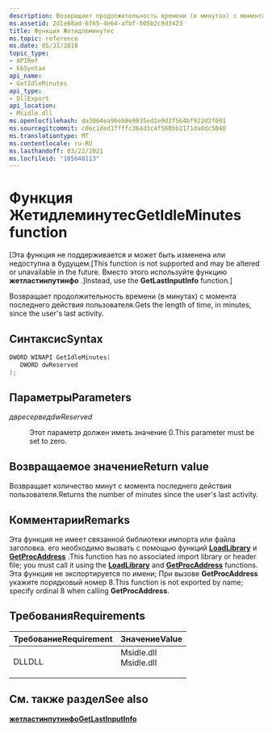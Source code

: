 ```yaml
---
description: Возвращает продолжительность времени (в минутах) с момента последнего действия пользователя.
ms.assetid: 2d1e68ad-6f65-4e64-afbf-505b2c9d3423
title: Функция Жетидлеминутес
ms.topic: reference
ms.date: 05/31/2018
topic_type:
- APIRef
- kbSyntax
api_name:
- GetIdleMinutes
api_type:
- DllExport
api_location:
- Msidle.dll
ms.openlocfilehash: da3064ea96eb8e9835ed1e9d2f564bf922d2f091
ms.sourcegitcommit: c8ec1ded1ffffc364d3c4f560bb2171da0dc5040
ms.translationtype: MT
ms.contentlocale: ru-RU
ms.lasthandoff: 03/22/2021
ms.locfileid: "105648113"
---
```

# <a name="getidleminutes-function"></a><span data-ttu-id="d15f9-103">Функция Жетидлеминутес</span><span class="sxs-lookup"><span data-stu-id="d15f9-103">GetIdleMinutes function</span></span>

<span data-ttu-id="d15f9-104">\[Эта функция не поддерживается и может быть изменена или недоступна в будущем.</span><span class="sxs-lookup"><span data-stu-id="d15f9-104">\[This function is not supported and may be altered or unavailable in the future.</span></span> <span data-ttu-id="d15f9-105">Вместо этого используйте функцию **жетластинпутинфо** .\]</span><span class="sxs-lookup"><span data-stu-id="d15f9-105">Instead, use the **GetLastInputInfo** function.\]</span></span>

<span data-ttu-id="d15f9-106">Возвращает продолжительность времени (в минутах) с момента последнего действия пользователя.</span><span class="sxs-lookup"><span data-stu-id="d15f9-106">Gets the length of time, in minutes, since the user's last activity.</span></span>

## <a name="syntax"></a><span data-ttu-id="d15f9-107">Синтаксис</span><span class="sxs-lookup"><span data-stu-id="d15f9-107">Syntax</span></span>


```C++
DWORD WINAPI GetIdleMinutes(
   DWORD dwReserved
);
```



## <a name="parameters"></a><span data-ttu-id="d15f9-108">Параметры</span><span class="sxs-lookup"><span data-stu-id="d15f9-108">Parameters</span></span>

<dl> <dt>

<span data-ttu-id="d15f9-109">*двресервед*</span><span class="sxs-lookup"><span data-stu-id="d15f9-109">*dwReserved*</span></span> 
</dt> <dd>

<span data-ttu-id="d15f9-110">Этот параметр должен иметь значение 0.</span><span class="sxs-lookup"><span data-stu-id="d15f9-110">This parameter must be set to zero.</span></span>

</dd> </dl>

## <a name="return-value"></a><span data-ttu-id="d15f9-111">Возвращаемое значение</span><span class="sxs-lookup"><span data-stu-id="d15f9-111">Return value</span></span>

<span data-ttu-id="d15f9-112">Возвращает количество минут с момента последнего действия пользователя.</span><span class="sxs-lookup"><span data-stu-id="d15f9-112">Returns the number of minutes since the user's last activity.</span></span>

## <a name="remarks"></a><span data-ttu-id="d15f9-113">Комментарии</span><span class="sxs-lookup"><span data-stu-id="d15f9-113">Remarks</span></span>

<span data-ttu-id="d15f9-114">Эта функция не имеет связанной библиотеки импорта или файла заголовка. его необходимо вызвать с помощью функций [**LoadLibrary**](/windows/win32/api/libloaderapi/nf-libloaderapi-loadlibrarya) и [**GetProcAddress**](/windows/win32/api/libloaderapi/nf-libloaderapi-getprocaddress) .</span><span class="sxs-lookup"><span data-stu-id="d15f9-114">This function has no associated import library or header file; you must call it using the [**LoadLibrary**](/windows/win32/api/libloaderapi/nf-libloaderapi-loadlibrarya) and [**GetProcAddress**](/windows/win32/api/libloaderapi/nf-libloaderapi-getprocaddress) functions.</span></span> <span data-ttu-id="d15f9-115">Эта функция не экспортируется по имени; При вызове **GetProcAddress** укажите порядковый номер 8.</span><span class="sxs-lookup"><span data-stu-id="d15f9-115">This function is not exported by name; specify ordinal 8 when calling **GetProcAddress**.</span></span>

## <a name="requirements"></a><span data-ttu-id="d15f9-116">Требования</span><span class="sxs-lookup"><span data-stu-id="d15f9-116">Requirements</span></span>



| <span data-ttu-id="d15f9-117">Требование</span><span class="sxs-lookup"><span data-stu-id="d15f9-117">Requirement</span></span> | <span data-ttu-id="d15f9-118">Значение</span><span class="sxs-lookup"><span data-stu-id="d15f9-118">Value</span></span> |
|----------------|---------------------------------------------------------------------------------------|
| <span data-ttu-id="d15f9-119">DLL</span><span class="sxs-lookup"><span data-stu-id="d15f9-119">DLL</span></span><br/> | <dl> <span data-ttu-id="d15f9-120"><dt>Msidle.dll</dt></span><span class="sxs-lookup"><span data-stu-id="d15f9-120"><dt>Msidle.dll</dt></span></span> </dl> |



## <a name="see-also"></a><span data-ttu-id="d15f9-121">См. также раздел</span><span class="sxs-lookup"><span data-stu-id="d15f9-121">See also</span></span>

<dl> <dt>

[<span data-ttu-id="d15f9-122">**жетластинпутинфо**</span><span class="sxs-lookup"><span data-stu-id="d15f9-122">**GetLastInputInfo**</span></span>](/windows/win32/api/winuser/nf-winuser-getlastinputinfo)
</dt> </dl>

 

 
